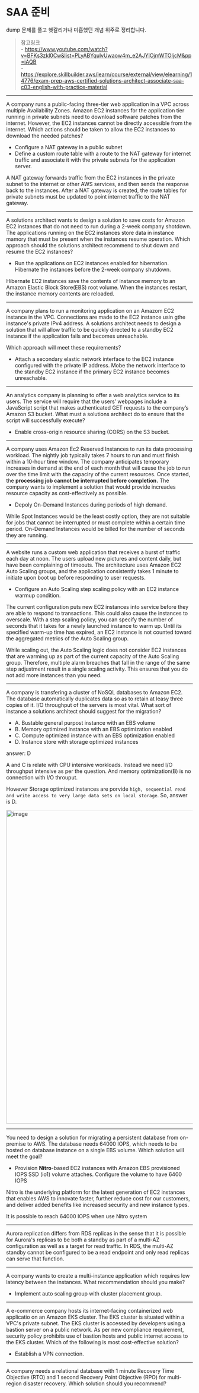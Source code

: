 # SAA 준비

dump 문제를 풀고 헷갈리거나 미흡했던 개념 위주로 정리합니다.

> 참고링크<br>- https://www.youtube.com/watch?v=BFKs3zkl0Cw&list=PLyABYqulvUwaow4m_e2AJYlOjmWTOIjcM&pp=iAQB<br>- https://explore.skillbuilder.aws/learn/course/external/view/elearning/14776/exam-prep-aws-certified-solutions-architect-associate-saa-c03-english-with-practice-material

---

A company runs a public-facing three-tier web application in a VPC across multiple Availability Zones. Amazon EC2 instances for the application tier running in private subnets need to download software patches from the internet. However, the EC2 instances cannot be directly accessible from the internet. 
Which actions should be taken to allow the EC2 instances to download the needed patches? 

- Configure a NAT gateway in a public subnet
- Define a custom route table with a route to the NAT gateway for internet traffic and associate it with the private subnets for the application server.

A NAT gateway forwards traffic from the EC2 instances in the private subnet to the internet or other AWS services, and then sends the response back to the instances. After a NAT gateway is created, the route tables for private subnets must be updated to point internet traffic to the NAT gateway.

---

A solutions architect wants to design a solution to save costs for Amazon EC2 instances that do not need to run during a 2-week company shotdown. The applications running on the EC2 instances store data in instance mamory that must be present when the instances resume operation.
Which approach should the solutions architect recommend to shut dowm and resume the EC2 instances?

- Run the applications on EC2 instances enabled for hibernation. Hibernate the instances before the 2-week company shutdown.

Hibernate EC2 instances save the contents of instance memory to an Amazon Elastic Block Store(EBS) root volume. When the instances restart, the instance memory contents are reloaded.

---

A company plans to run a monitoring application on an Amazom EC2 instance in the VPC. Connections are made to the EC2 instance usin gthe instance's private IPv4 address. A solutions architect needs to design a solution that will allow traffic to be quickly directed to a standby EC2 instance if the application fails and becomes unreachable.

Which approach will meet these requirements?

- Attach a secondary elastic network interface to the EC2 instance configured with the private IP address. Mobe the network interface to the standby EC2 instance if the primary EC2 instance becomes unreachable.

--- 

An analytics company is planning to offer a web analytics service to its users. The service will require that the users’ webpages include a JavaScript script that makes authenticated GET requests to the company’s Amazon S3 bucket.
What must a solutions architect do to ensure that the script will successfully execute?

- Enable cross-origin resource sharing (CORS) on the S3 bucket.

---

A company uses Amazon Ec2 Reserved Instances to run its data processing workload. The nightly job typically takes 7 hours to run and must finish within a 10-hour time window. The company anticipates temporary increases in demand at the end of each month that will cause the job to run over the time limit with the capaciry of the current resources. Once started, the **processing job cannot be interrupted before completion.** The company wants to implement a solution that would provide increades resource capacity as cost-effectively as possible.

- Depoly On-Demand Instances during periods of high demand.

While Spot Instances would be the least costly option, they are not suitable for jobs that cannot be interrupted or must complete within a certain time period. On-Demand Instances would be billed for the number of seconds they are running.

--- 

A website runs a custom web application that receives a burst of traffic each day at noon. The users upload new pictures and content daily, but have been complaining of timeouts. The architecture uses Amazon EC2 Auto Scaling groups, and the application consistently takes 1 minute to initiate upon boot up before responding to user requests.

- Configure an Auto Scaling step scaling policy with an EC2 instance warmup condition.

The current configuration puts new EC2 instances into service before they are able to respond to transactions. This could also cause the instances to overscale. With a step scaling policy, you can specify the number of seconds that it takes for a newly launched instance to warm up. Until its specified warm-up time has expired, an EC2 instance is not counted toward the aggregated metrics of the Auto Scaling group.

While scaling out, the Auto Scaling logic does not consider EC2 instances that are warming up as part of the current capacity of the Auto Scaling group. Therefore, multiple alarm breaches that fall in the range of the same step adjustment result in a single scaling activity. This ensures that you do not add more instances than you need.

---

A company is transfering a cluster of NoSQL databases to Amazon EC2. The database automatically duplicates data so as to retain at leasy three copies of it. I/O throughput of the servers is most vital. What sort of instance a solutions architect should suggest for the migration?

- A. Bustable general purpost instance with an EBS volume
- B. Memory optimized instance with an EBS optimization enabled
- C. Compute optimized instance with an EBS optimization enabled
- D. Instance store with storage optimized instances

answer: D

A and C is relate with CPU intensive workloads. Instead we need I/O throughput intensive as per the question. And memory optimization(B) is no connection with I/O throuput.

However Storage optimized instances are porvide `high, sequential read and write access to very large data sets on local storage`. So, answer is D.

<img width="844" alt="image" src="https://github.com/rlaisqls/rlaisqls/assets/81006587/f895f61e-2eb9-4a62-9342-4b496ab6844a">

--- 

You need to design a solution for migrating a persistent database from on-premise to AWS. The database needs 64000 IOPS, which needs to be hosted on database instance on a single EBS volume. Which solution will meet the goal?

- Provision **Nitro**-based EC2 instances with Amazon EBS provisioned IOPS SSD (io1) volume attaches. Configure the volume to have 6400 IOPS

Nitro is the underlying platform for the latest generation of EC2 instances that enables AWS to innovate faster, further reduce cost for our customers, and deliver added benefits like increased security and new instance types.

It is possible to reach 64000 IOPS when use Nitro system

---

Aurora replication differs from RDS replicas in the sense that it is possible for Aurora's replicas to be both a standby as part of a multi-AZ configuration as well as a target for read traffic. In RDS, the multi-AZ standby cannot be configured to be a read endpoint and only read replicas can serve that function.

---

A company wants to create a multi-instance application which requires low latency between the instances. What recommendation should you make?

- Implement auto scaling group with cluster placement group.

---

A e-commerce company hosts its internet-facing containerized web applicatio on an Amazon EKS cluster. The EKS cluster is situated within a VPC's private subnet. The EKS cluster is accessed by developers using a bastion server on a public network. As per new compliance requirement, security policy prohibits use of bastion hosts and public internet access to the EKS cluster. Which of the following is most cost-effective solution?

- Establish a VPN connection.

---

A company needs a relational database with 1 minute Recovery Time Objective (RTO) and 1 second Recovery Point Objective (RPO) for multi-region disaster recovery. Which solution should you recommend?